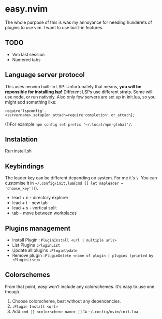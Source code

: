 # easy.nvim

The whole purpose of this is was my annoyance for needing hunderets of plugins to use vim.
I want to use built-in features.

## TODO

* Vim last session
* Numered tabs

## Language server protocol

This uses neovim built-in LSP. Unfortunately that means, **you will be reponsible for installing lsp!**
Different LSPs use different strats. Some will use node, or run natively. Also only few servers are set up in init.lua, so you might add something like:

`require'lspconfig'.<servername>.setup{on_attach=require'completion'.on_attach};`

(1)For example `npm config set prefix '~/.local/npm-global'/`.

## Instalation

Run install.sh

## Keybindings

The leader key can be different depending on system. For me it's `\`. You can customise it in `~/.config/init.lua`(`cmd [[ let mapleader = 'choose_key']]`).

* lead + n - directory explorer 
* lead + t - new tab
* lead + s - vertical split
* tab - move between workplaces

## Plugins management

* Install Plugin `:PluginInstall <url | multiple urls>`
* List Plugins `:PluginList`
* Update all plugins `:PluginUpdate`
* Remove plugin `:PluginDelete <name of plugin | plugins (printed by :PluginList)>`

## Colorschemes

From that point, *easy* won't include any colorschemes. It's easy to use one though.

1. Choose colorscheme, best without any dependencies.
2. `:Plugin Install <url>`
3. Add `cmd [[ <colorscheme-name> ]]` to `~/.config/nvim/init.lua`
